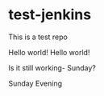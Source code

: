 # test-jenkins

This is a test repo

Hello world!
Hello world!

Is it still working- Sunday?

Sunday Evening
